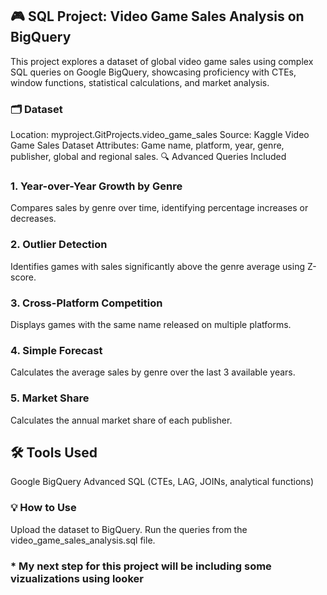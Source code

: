 ## 🎮 SQL Project: Video Game Sales Analysis on BigQuery

This project explores a dataset of global video game sales using complex SQL queries on Google BigQuery, showcasing proficiency with CTEs, window functions, statistical calculations, and market analysis.

### 🗂 Dataset

Location: myproject.GitProjects.video_game_sales
Source: Kaggle Video Game Sales Dataset
Attributes: Game name, platform, year, genre, publisher, global and regional sales.
🔍 Advanced Queries Included

### 1. Year-over-Year Growth by Genre
Compares sales by genre over time, identifying percentage increases or decreases.

### 2. Outlier Detection
Identifies games with sales significantly above the genre average using Z-score.

### 3. Cross-Platform Competition
Displays games with the same name released on multiple platforms.

### 4. Simple Forecast
Calculates the average sales by genre over the last 3 available years.

### 5. Market Share
Calculates the annual market share of each publisher.

## 🛠️ Tools Used

Google BigQuery
Advanced SQL (CTEs, LAG, JOINs, analytical functions)
### 💡 How to Use

Upload the dataset to BigQuery.
Run the queries from the video_game_sales_analysis.sql file.

### * My next step for this project will be including some vizualizations using looker
